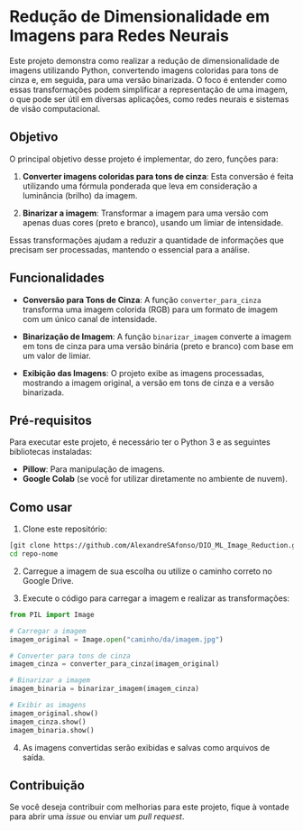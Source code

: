 # Redução de Dimensionalidade em Imagens para Redes Neurais

Este projeto demonstra como realizar a redução de dimensionalidade de imagens utilizando Python, convertendo imagens coloridas para tons de cinza e, em seguida, para uma versão binarizada. O foco é entender como essas transformações podem simplificar a representação de uma imagem, o que pode ser útil em diversas aplicações, como redes neurais e sistemas de visão computacional.

## Objetivo

O principal objetivo desse projeto é implementar, do zero, funções para:

1. **Converter imagens coloridas para tons de cinza**: Esta conversão é feita utilizando uma fórmula ponderada que leva em consideração a luminância (brilho) da imagem.
   
2. **Binarizar a imagem**: Transformar a imagem para uma versão com apenas duas cores (preto e branco), usando um limiar de intensidade. 

Essas transformações ajudam a reduzir a quantidade de informações que precisam ser processadas, mantendo o essencial para a análise.

## Funcionalidades

- **Conversão para Tons de Cinza**: A função `converter_para_cinza` transforma uma imagem colorida (RGB) para um formato de imagem com um único canal de intensidade.
  
- **Binarização de Imagem**: A função `binarizar_imagem` converte a imagem em tons de cinza para uma versão binária (preto e branco) com base em um valor de limiar.

- **Exibição das Imagens**: O projeto exibe as imagens processadas, mostrando a imagem original, a versão em tons de cinza e a versão binarizada.

## Pré-requisitos

Para executar este projeto, é necessário ter o Python 3 e as seguintes bibliotecas instaladas:

- **Pillow**: Para manipulação de imagens.
- **Google Colab** (se você for utilizar diretamente no ambiente de nuvem).

## Como usar

1. Clone este repositório:

```bash
[git clone https://github.com/AlexandreSAfonso/DIO_ML_Image_Reduction.git](https://github.com/AlexandreSAfonso/DIO_ML_Image_Reduction.git)
cd repo-nome
```

2. Carregue a imagem de sua escolha ou utilize o caminho correto no Google Drive.

3. Execute o código para carregar a imagem e realizar as transformações:

```python
from PIL import Image

# Carregar a imagem
imagem_original = Image.open("caminho/da/imagem.jpg")

# Converter para tons de cinza
imagem_cinza = converter_para_cinza(imagem_original)

# Binarizar a imagem
imagem_binaria = binarizar_imagem(imagem_cinza)

# Exibir as imagens
imagem_original.show()
imagem_cinza.show()
imagem_binaria.show()
```

4. As imagens convertidas serão exibidas e salvas como arquivos de saída.

## Contribuição

Se você deseja contribuir com melhorias para este projeto, fique à vontade para abrir uma *issue* ou enviar um *pull request*.

